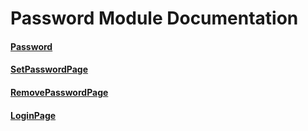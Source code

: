 # Password Module Documentation

#### [Password](../../Source/Password/Password.h)

#### [SetPasswordPage](../../Source/Password/PasswordPages/SetPasswordPage.h)

#### [RemovePasswordPage](../../Source/Password/PasswordPages/RemovePasswordPage.h)

#### [LoginPage](../../Source/Password/LoginPage/LoginPage.h)

